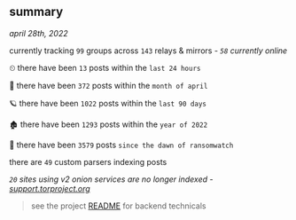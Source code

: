 
## summary
_april 28th, 2022_

currently tracking `99` groups across `143` relays & mirrors - _`58` currently online_

⏲ there have been `13` posts within the `last 24 hours`

🦈 there have been `372` posts within the `month of april`

🪐 there have been `1022` posts within the `last 90 days`

🏚 there have been `1293` posts within the `year of 2022`

🦕 there have been `3579` posts `since the dawn of ransomwatch`

there are `49` custom parsers indexing posts

_`20` sites using v2 onion services are no longer indexed - [support.torproject.org](https://support.torproject.org/onionservices/v2-deprecation/)_

> see the project [README](https://github.com/thetanz/ransomwatch#ransomwatch--) for backend technicals
